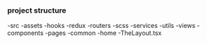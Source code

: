 ### project structure

-src
-assets
-hooks
-redux
-routers
-scss
-services
-utils
-views
-components
-pages
-common
-home
-TheLayout.tsx
